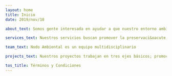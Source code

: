 ```yaml
---
layout: home
title: Inicio
date: 2019/nov/10

about_text: Somos gente interesada en ayudar a que nuestro entorno ambiental y humano sea saludable y sustentable.

services_text: Nuestros servicios buscan promover la preservaci&oacute;n del ambiente, el desarrollo sostenible y el bienestar social

team_text: Nodo Ambiental es un equipo multidisciplinario

projects_text: Nuestros proyectos trabajan en tres ejes básicos; promoción de la salud, contención de la contaminación y relación con la vida silvestre

tos_title: Términos y Condiciones
---
```

